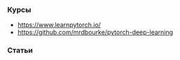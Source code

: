 ### Курсы

- https://www.learnpytorch.io/
- https://github.com/mrdbourke/pytorch-deep-learning

### Статьи
